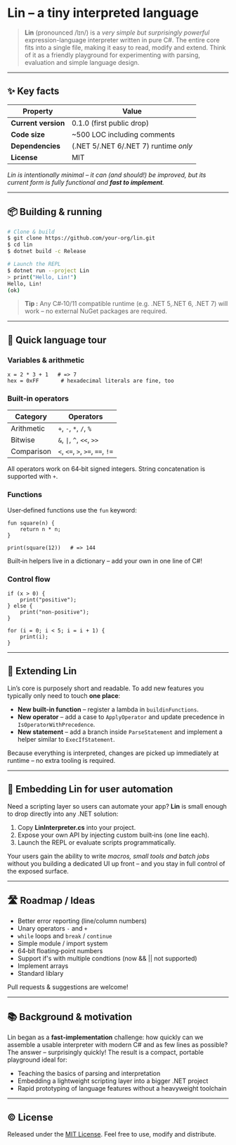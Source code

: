 # Lin – a tiny interpreted language

> **Lin** (pronounced /lɪn/) is a *very simple but surprisingly powerful* expression-language interpreter written in pure C#.  The entire core fits into a single file, making it easy to read, modify and extend.  Think of it as a friendly playground for experimenting with parsing, evaluation and simple language design.

---

## ✨  Key facts

| Property            | Value                        |
| ------------------- | ---------------------------- |
| **Current version** | 0.1.0 (first public drop)    |
| **Code size**       | \~500 LOC including comments |
| **Dependencies**    | (.NET 5/.NET 6/.NET 7) runtime *only*        |
| **License**         | MIT                          |

*Lin is intentionally minimal – it can (and should!) be improved, but its current form is fully functional and **fast to implement**.*

---

## 📦 Building & running

```bash
# Clone & build
$ git clone https://github.com/your-org/lin.git
$ cd lin
$ dotnet build -c Release

# Launch the REPL
$ dotnet run --project Lin
> print("Hello, Lin!")
Hello, Lin!
(ok)
```

> **Tip :** Any C#‑10/11 compatible runtime (e.g. .NET 5,.NET 6, .NET 7) will work – no external NuGet packages are required.

---

## 🏁 Quick language tour

### Variables & arithmetic

```text
x = 2 * 3 + 1   # => 7
hex = 0xFF       # hexadecimal literals are fine, too
```

### Built‑in operators

| Category   | Operators                        |
| ---------- | -------------------------------- |
| Arithmetic | `+`, `-`, `*`, `/`, `%`          |
| Bitwise    | `&`, `\|`, `^`, `<<`, `>>`       |
| Comparison | `<`, `<=`, `>`, `>=`, `==`, `!=` |

All operators work on 64‑bit signed integers.  String concatenation is supported with `+`.

### Functions

User‑defined functions use the `fun` keyword:

```text
fun square(n) {
    return n * n;
}

print(square(12))   # => 144
```

Built‑in helpers live in a dictionary – add your own in one line of C#!

### Control flow

```text
if (x > 0) {
    print("positive");
} else {
    print("non‑positive");
}

for (i = 0; i < 5; i = i + 1) {
    print(i);
}
```

---

## 🔌 Extending Lin

Lin’s core is purposely short and readable.  To add new features you typically only need to touch **one place**:

* **New built‑in function** – register a lambda in `buildinFunctions`.
* **New operator** – add a case to `ApplyOperator` and update precedence in `IsOperatorWithPrecedence`.
* **New statement** – add a branch inside `ParseStatement` and implement a helper similar to `ExecIfStatement`.

Because everything is interpreted, changes are picked up immediately at runtime – no extra tooling is required.

---

## 🧩 Embedding Lin for user automation

Need a scripting layer so users can automate your app?  **Lin** is small enough to drop directly into any .NET solution:

1. Copy **LinInterpreter.cs** into your project.
2. Expose your own API by injecting custom built‑ins (one line each).
3. Launch the REPL or evaluate scripts programmatically.

Your users gain the ability to write *macros, small tools and batch jobs* without you building a dedicated UI up front – and you stay in full control of the exposed surface.

---

## 🛣️ Roadmap / Ideas

* Better error reporting (line/column numbers)
* Unary operators `-` and `+`
* `while` loops and `break` / `continue`
* Simple module / import system
* 64‑bit floating‑point numbers
* Support if's with multiple condtions (now && || not supported)
* Implement arrays
* Standard liblary

Pull requests & suggestions are welcome!

---

## 📚 Background & motivation

Lin began as a **fast‑implementation** challenge: how quickly can we assemble a usable interpreter with modern C# and as few lines as possible?  The answer – surprisingly quickly!  The result is a compact, portable playground ideal for:

* Teaching the basics of parsing and interpretation
* Embedding a lightweight scripting layer into a bigger .NET project
* Rapid prototyping of language features without a heavyweight toolchain

---

## © License

Released under the [MIT License](LICENSE).  Feel free to use, modify and distribute.
